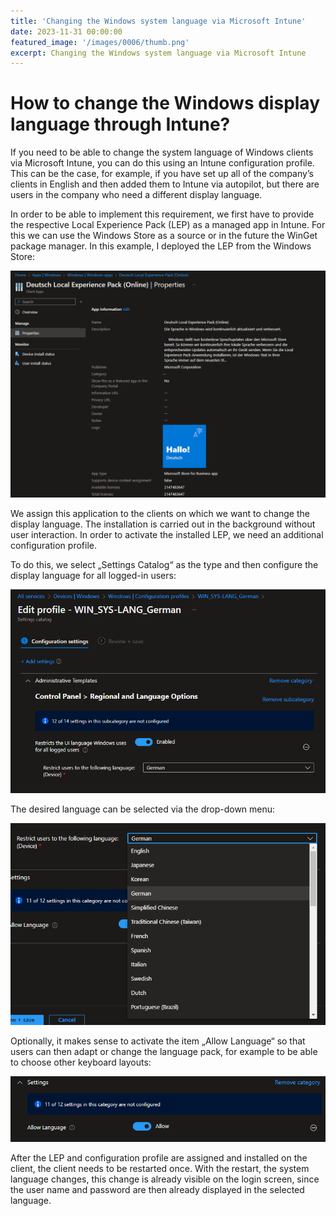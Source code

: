 ```yaml
---
title: 'Changing the Windows system language via Microsoft Intune'
date: 2023-11-31 00:00:00
featured_image: '/images/0006/thumb.png'
excerpt: Changing the Windows system language via Microsoft Intune
---
```


# How to change the Windows display language through Intune?

If you need to be able to change the system language of Windows clients via Microsoft Intune, you can do this using an Intune configuration profile. This can be the case, for example, if you have set up all of the company’s clients in English and then added them to Intune via autopilot, but there are users in the company who need a different display language.

In order to be able to implement this requirement, we first have to provide the respective Local Experience Pack (LEP) as a managed app in Intune. For this we can use the Windows Store as a source or in the future the WinGet package manager. In this example, I deployed the LEP from the Windows Store:

![](/images/0006/1.png)

We assign this application to the clients on which we want to change the display language. The installation is carried out in the background without user interaction. In order to activate the installed LEP, we need an additional configuration profile.

To do this, we select „Settings Catalog“ as the type and then configure the display language for all logged-in users:

![](/images/0006/2.png)

The desired language can be selected via the drop-down menu:

![](/images/0006/3.png)

Optionally, it makes sense to activate the item „Allow Language“ so that users can then adapt or change the language pack, for example to be able to choose other keyboard layouts:

![](/images/0006/4.png)

After the LEP and configuration profile are assigned and installed on the client, the client needs to be restarted once. With the restart, the system language changes, this change is already visible on the login screen, since the user name and password are then already displayed in the selected language.